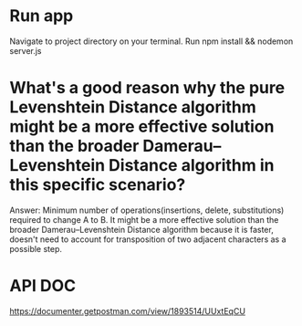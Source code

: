 
# Run app
Navigate to project directory on your terminal.
Run npm install && nodemon server.js


# What's a good reason why  the pure Levenshtein Distance algorithm might be a more effective solution than the broader Damerau–Levenshtein Distance algorithm in this specific scenario?
Answer: 
Minimum number of operations(insertions, delete, substitutions) required to change A to B.
It might be a more effective solution than the broader Damerau–Levenshtein Distance algorithm
because it is faster, doesn't need to account for transposition of two adjacent characters as a possible step.

# API DOC
https://documenter.getpostman.com/view/1893514/UUxtEqCU

